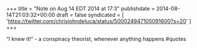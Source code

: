 +++
title = "Note on Aug 14 EDT 2014 at 17:3"
publishdate = 2014-08-14T21:03:32+00:00
draft = false
syndicated = [ 'https://twitter.com/chrisjohndeluca/status/500024947105091600?s=20' ]
+++

“I knew it!” - a conspiracy theorist, whenever anything happens #quotes

